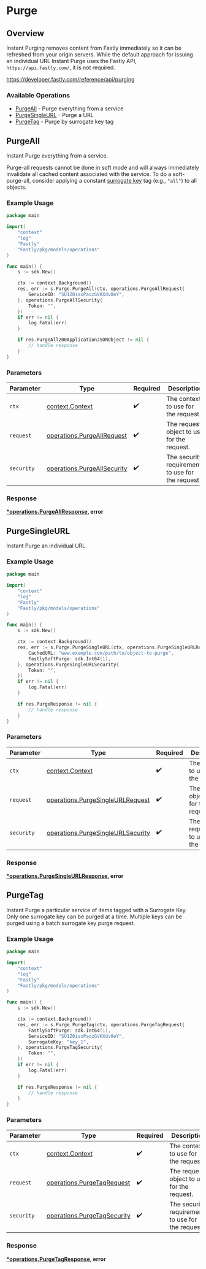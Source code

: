 # Purge

## Overview

Instant Purging removes content from Fastly immediately so it can be refreshed from your origin servers. While the default approach for issuing an individual URL Instant Purge uses the Fastly API, `https://api.fastly.com/`, it is not required.

<https://developer.fastly.com/reference/api/purging>
### Available Operations

* [PurgeAll](#purgeall) - Purge everything from a service
* [PurgeSingleURL](#purgesingleurl) - Purge a URL
* [PurgeTag](#purgetag) - Purge by surrogate key tag

## PurgeAll

Instant Purge everything from a service.

Purge-all requests cannot be done in soft mode and will always immediately invalidate all cached content associated with the service. To do a soft-purge-all, consider applying a constant [surrogate key](https://docs.fastly.com/en/guides/getting-started-with-surrogate-keys) tag (e.g., `"all"`) to all objects.


### Example Usage

```go
package main

import(
	"context"
	"log"
	"Fastly"
	"Fastly/pkg/models/operations"
)

func main() {
    s := sdk.New()

    ctx := context.Background()
    res, err := s.Purge.PurgeAll(ctx, operations.PurgeAllRequest{
        ServiceID: "SU1Z0isxPaozGVKXdv0eY",
    }, operations.PurgeAllSecurity{
        Token: "",
    })
    if err != nil {
        log.Fatal(err)
    }

    if res.PurgeAll200ApplicationJSONObject != nil {
        // handle response
    }
}
```

### Parameters

| Parameter                                                                  | Type                                                                       | Required                                                                   | Description                                                                |
| -------------------------------------------------------------------------- | -------------------------------------------------------------------------- | -------------------------------------------------------------------------- | -------------------------------------------------------------------------- |
| `ctx`                                                                      | [context.Context](https://pkg.go.dev/context#Context)                      | :heavy_check_mark:                                                         | The context to use for the request.                                        |
| `request`                                                                  | [operations.PurgeAllRequest](../../models/operations/purgeallrequest.md)   | :heavy_check_mark:                                                         | The request object to use for the request.                                 |
| `security`                                                                 | [operations.PurgeAllSecurity](../../models/operations/purgeallsecurity.md) | :heavy_check_mark:                                                         | The security requirements to use for the request.                          |


### Response

**[*operations.PurgeAllResponse](../../models/operations/purgeallresponse.md), error**


## PurgeSingleURL

Instant Purge an individual URL.

### Example Usage

```go
package main

import(
	"context"
	"log"
	"Fastly"
	"Fastly/pkg/models/operations"
)

func main() {
    s := sdk.New()

    ctx := context.Background()
    res, err := s.Purge.PurgeSingleURL(ctx, operations.PurgeSingleURLRequest{
        CachedURL: "www.example.com/path/to/object-to-purge",
        FastlySoftPurge: sdk.Int64(1),
    }, operations.PurgeSingleURLSecurity{
        Token: "",
    })
    if err != nil {
        log.Fatal(err)
    }

    if res.PurgeResponse != nil {
        // handle response
    }
}
```

### Parameters

| Parameter                                                                              | Type                                                                                   | Required                                                                               | Description                                                                            |
| -------------------------------------------------------------------------------------- | -------------------------------------------------------------------------------------- | -------------------------------------------------------------------------------------- | -------------------------------------------------------------------------------------- |
| `ctx`                                                                                  | [context.Context](https://pkg.go.dev/context#Context)                                  | :heavy_check_mark:                                                                     | The context to use for the request.                                                    |
| `request`                                                                              | [operations.PurgeSingleURLRequest](../../models/operations/purgesingleurlrequest.md)   | :heavy_check_mark:                                                                     | The request object to use for the request.                                             |
| `security`                                                                             | [operations.PurgeSingleURLSecurity](../../models/operations/purgesingleurlsecurity.md) | :heavy_check_mark:                                                                     | The security requirements to use for the request.                                      |


### Response

**[*operations.PurgeSingleURLResponse](../../models/operations/purgesingleurlresponse.md), error**


## PurgeTag

Instant Purge a particular service of items tagged with a Surrogate Key. Only one surrogate key can be purged at a time. Multiple keys can be purged using a batch surrogate key purge request.

### Example Usage

```go
package main

import(
	"context"
	"log"
	"Fastly"
	"Fastly/pkg/models/operations"
)

func main() {
    s := sdk.New()

    ctx := context.Background()
    res, err := s.Purge.PurgeTag(ctx, operations.PurgeTagRequest{
        FastlySoftPurge: sdk.Int64(1),
        ServiceID: "SU1Z0isxPaozGVKXdv0eY",
        SurrogateKey: "key_1",
    }, operations.PurgeTagSecurity{
        Token: "",
    })
    if err != nil {
        log.Fatal(err)
    }

    if res.PurgeResponse != nil {
        // handle response
    }
}
```

### Parameters

| Parameter                                                                  | Type                                                                       | Required                                                                   | Description                                                                |
| -------------------------------------------------------------------------- | -------------------------------------------------------------------------- | -------------------------------------------------------------------------- | -------------------------------------------------------------------------- |
| `ctx`                                                                      | [context.Context](https://pkg.go.dev/context#Context)                      | :heavy_check_mark:                                                         | The context to use for the request.                                        |
| `request`                                                                  | [operations.PurgeTagRequest](../../models/operations/purgetagrequest.md)   | :heavy_check_mark:                                                         | The request object to use for the request.                                 |
| `security`                                                                 | [operations.PurgeTagSecurity](../../models/operations/purgetagsecurity.md) | :heavy_check_mark:                                                         | The security requirements to use for the request.                          |


### Response

**[*operations.PurgeTagResponse](../../models/operations/purgetagresponse.md), error**

